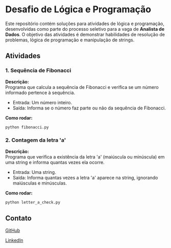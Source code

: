 # Desafio de Lógica e Programação

Este repositório contém soluções para atividades de lógica e programação, desenvolvidas como parte do processo seletivo para a vaga de **Analista de Dados**. O objetivo das atividades é demonstrar habilidades de resolução de problemas, lógica de programação e manipulação de strings.

## Atividades

### 1. Sequência de Fibonacci

**Descrição:**  
Programa que calcula a sequência de Fibonacci e verifica se um número informado pertence à sequência.

- Entrada: Um número inteiro.
- Saída: Informa se o número faz parte ou não da sequência de Fibonacci.

**Como rodar:**
```bash
python fibonacci.py
```

### 2. Contagem da letra 'a'

**Descrição:**  
Programa que verifica a existência da letra 'a' (maiúscula ou minúscula) em uma string e informa quantas vezes ela ocorre.

- Entrada: Uma string.
- Saída: Informa quantas vezes a letra 'a' aparece na string, ignorando maiúsculas e minúsculas.

**Como rodar:**
```bash
python letter_a_check.py
```

## Contato
[GitHub](https://github.com/MatheusDSantossi)

[LinkedIn](https://www.linkedin.com/in/matheussantossi/)
